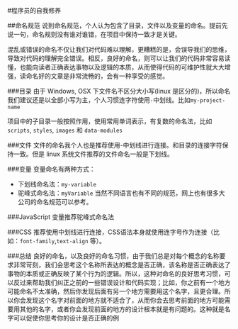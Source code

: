 #程序员的自我修养

##命名规范
说到命名规范，个人认为包含了目录，文件以及变量的命名。提前先说一句，命名规则没有谁对谁错，在项目中保持一致才是关键。

混乱或错误的命名不仅让我们对代码难以理解，更糟糕的是，会误导我们的思维，导致对代码的理解完全错误。相反，良好的命名，则可以让我们的代码非常容易读懂，也能向读者正确表达事物以及逻辑的本质，从而使得代码的可维护性就大大增强，读命名好的文章是非常流畅的，会有一种享受的感觉。

###目录
由于 Windows, OSX 下文件名不区分大小写(linux 是区分的)，所以命名我们建议还是以全部小写为主，个人习惯连字符使用`-`中划线。比如`my-project-name`

项目中的子目录一般按照作用，使用常用单词表示，有复数的命名法，比如 `scripts`, `styles`, `images` 和 `data-modules`

###文件
文件的命名我个人也是推荐使用-中划线进行连接。和目录的连接字符保持一致。但是 linux 系统文件推荐的文件命名一般是下划线。

###变量
变量命名有两种方式：

* 下划线命名法：`my-variable`
* 驼峰式命名法：`myVariable` 当然不同语言也有不同的规范，网上也有很多大公司的命名规范可以参考。

###JavaScript
变量推荐驼峰式命名法

###CSS
推荐使用中划线进行连接，CSS语法本身就使用连字号作为连接（比如：`font-family`,`text-align` 等）。

###总结
良好的命名，以及良好的命名习惯，由于我们总是对每个概念的名称要求非常苛刻，我们会思考这个名称所表达的概念是否正确，该名称是否正确表达了事物的本质或正确反映了某个行为的逻辑。所以，这种对命名的良好思考习惯，可以反过来帮助我们纠正之前的一些错误设计和代码实现；比如，你之前有一个地方可能命名不太准确，然后你发现后面有另一个地方需要用这个名字，且更合理。所以你会发现这个名字对前面的地方就不适合了，从而你会去思考前面的地方可能需要用其他的名字，或者你会发现前面的地方的设计根本就是有问题的。这种就是名字可以促使你思考你的设计是否正确的例
